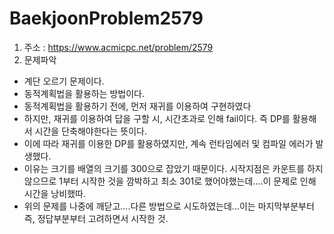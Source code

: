 # BaekjoonProblem2579

1. 주소 : https://www.acmicpc.net/problem/2579
2. 문제파악
- 계단 오르기 문제이다.
- 동적계획법을 활용하는 방법이다.
- 동적계획법을 활용하기 전에, 먼저 재귀를 이용하여 구현하였다
- 하지만, 재귀를 이용하여 답을 구할 시, 시간초과로 인해 fail이다. 즉 DP를 활용해서 시간을 단축해야한다는 뜻이다.
- 이에 따라 재귀를 이용한 DP를 활용하였지만, 계속 런타임에러 및 컴파일 에러가 발생했다. 
- 이유는 크기를 배열의 크기를 300으로 잡았기 때문이다. 시작지점은 카운트를 하지않으므로 1부터 시작한 것을 깜박하고 최소 301로 했어야했는데....이 문제로 인해 시간을 낭비했따.
- 위의 문제를 나중에 깨닫고....다른 방법으로 시도하였는데...이는 마지막부분부터 즉, 정답부분부터 고려하면서 시작한 것.

